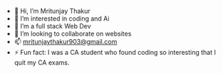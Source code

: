 - 👋 Hi, I’m Mritunjay Thakur
- 👀 I’m interested in coding and Ai
- 🌱 I’m a full stack Web Dev
- 💞️ I’m looking to collaborate on websites
- 📫 mritunjaythakur903@gmail.com
- ⚡ Fun fact: I was a CA student who found coding so interesting that I quit my CA exams.
